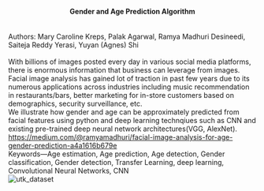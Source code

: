 <b><center>Gender and Age Prediction Algorithm</b></center>
<br>
<br>
Authors: Mary Caroline Kreps, Palak Agarwal, Ramya Madhuri Desineedi, Saiteja Reddy Yerasi, Yuyan (Agnes) Shi
<br>
</br>
With billions of images posted every day in various social media platforms, there is enormous information that business can leverage from images. Facial image analysis has gained lot of traction in past few years due to its numerous applications across industries including music recommendation in restaurants/bars, better marketing for in-store customers based on demographics, security surveillance, etc.
<br>
We illustrate how gender and age can be approximately predicted from facial features using python and deep learning technqiues such as CNN and existing pre-trained deep neural network architectures(VGG, AlexNet).
</br>
https://medium.com/@ramyamadhuri/facial-image-analysis-for-age-gender-prediction-a4a1616b679e
<br>
Keywords—Age estimation, Age prediction, Age detection, Gender classification, Gender detection, Transfer Learning, deep learning, Convolutional Neural Networks, CNN 
</br>
![utk_dataset](https://user-images.githubusercontent.com/76460028/149447925-acc4e13b-987b-47b4-81e0-84275bf29df2.jpg)

